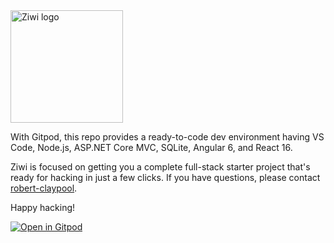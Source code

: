 <img alt="Ziwi logo" width="180" src="https://raw.githubusercontent.com/kanini/ziwi/master/logo-and-name.svg?sanitize=true">

With Gitpod, this repo provides a ready-to-code dev environment having
VS Code, Node.js, ASP.NET Core MVC, SQLite, Angular 6, and React 16.

Ziwi is focused on getting you a complete full-stack starter project that's
ready for hacking in just a few clicks. If you have questions, please contact
[robert-claypool](https://github.com/robert-claypool).

Happy hacking!

[![Open in Gitpod](https://gitpod.io/button/open-in-gitpod.svg)](https://gitpod.io/#https://github.com/kanini/ziwi)
